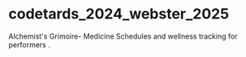# codetards_2024_webster_2025
Alchemist's Grimoire- Medicine Schedules and wellness tracking for performers .

